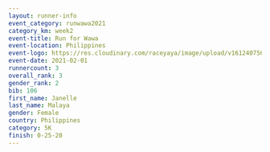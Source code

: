 ```yaml
--- 
layout: runner-info 
event_category: runwawa2021 
category_km: week2 
event-title: Run for Wawa 
event-location: Philippines 
event-logo: https://res.cloudinary.com/raceyaya/image/upload/v1612407562/logo/2021/i-ran-wawa-logo_syijlo.jpg 
event-date: 2021-02-01
runnercount: 3
overall_rank: 3
gender_rank: 2
bib: 106
first_name: Janelle
last_name: Malaya
gender: Female
country: Philippines
category: 5K
finish: 0-25-20
--- 
```

